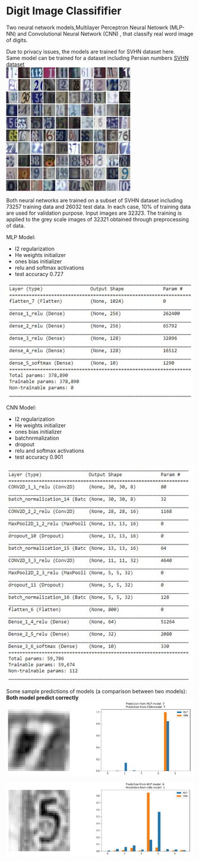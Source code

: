 # Digit Image Classififier
Two neural network models,Multilayer Perceptron Neural Netowrk (MLP-NN) and Convolutional Neural Network (CNN) , that classify real word image of digits.

Due to privacy issues, the models are trained for SVHN dataset here. <br>
Same model can be trained for a dataset including Persian numbers
[SVHN dataset](http://ufldl.stanford.edu/housenumbers/) <br>
![](Images/Numbers.jpg)

Both neural networks are trained on a subset of SVHN dataset including 73257 training data and 26032 test data. In each case, 10% of training data are used for validation purpose.
Input images are 32*32*3. The training is applied to the grey scale images of 32*32*1 obtained through preprocessing of data.

MLP Model:
* l2 regularization
* He weights initializer
* ones bias initializer
* relu and softmax activations
* test accuracy 0.727

![](Images/MLP_Summary.jpg)

CNN Model:
* l2 regularization
* He weights initializer
* ones bias initializer
* batchnrmalization
* dropout
* relu and softmax activations
* test accuracy 0.901 

![](Images/CNN_Summary.jpg)


Some sample predictions of models (a comparison between two models):
**Both model predict correctly**
![](Images/Sample_output_1.jpg)

![](Images/Sample_output_2.jpg)

